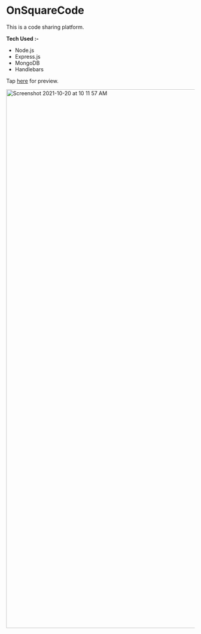 # OnSquareCode
This is a code sharing platform.<br>
  
  <strong>Tech Used :- </strong> <ul>
  <li>Node.js</li>
  <li>Express.js</li>
  <li>MongoDB</li>
  <li>Handlebars</li>
  </ul>
  
 Tap <a href="https://on-square-code.herokuapp.com/">here</a> for preview.
 
 <img width="1440" alt="Screenshot 2021-10-20 at 10 11 57 AM" src="https://user-images.githubusercontent.com/63765750/138029517-b021e1a9-5bc9-47dc-8960-d7bed6b8eef8.png">
